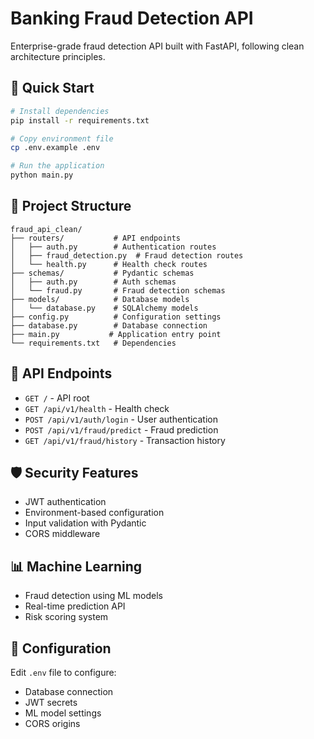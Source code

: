 # Banking Fraud Detection API

Enterprise-grade fraud detection API built with FastAPI, following clean architecture principles.

## 🚀 Quick Start

```bash
# Install dependencies
pip install -r requirements.txt

# Copy environment file
cp .env.example .env

# Run the application
python main.py
```

## 📁 Project Structure

```
fraud_api_clean/
├── routers/           # API endpoints
│   ├── auth.py        # Authentication routes
│   ├── fraud_detection.py  # Fraud detection routes
│   └── health.py      # Health check routes
├── schemas/           # Pydantic schemas
│   ├── auth.py        # Auth schemas
│   └── fraud.py       # Fraud detection schemas
├── models/            # Database models
│   └── database.py    # SQLAlchemy models
├── config.py          # Configuration settings
├── database.py        # Database connection
├── main.py           # Application entry point
└── requirements.txt   # Dependencies
```

## 🔗 API Endpoints

- `GET /` - API root
- `GET /api/v1/health` - Health check
- `POST /api/v1/auth/login` - User authentication
- `POST /api/v1/fraud/predict` - Fraud prediction
- `GET /api/v1/fraud/history` - Transaction history

## 🛡️ Security Features

- JWT authentication
- Environment-based configuration
- Input validation with Pydantic
- CORS middleware

## 📊 Machine Learning

- Fraud detection using ML models
- Real-time prediction API
- Risk scoring system

## 🔧 Configuration

Edit `.env` file to configure:
- Database connection
- JWT secrets
- ML model settings
- CORS origins
